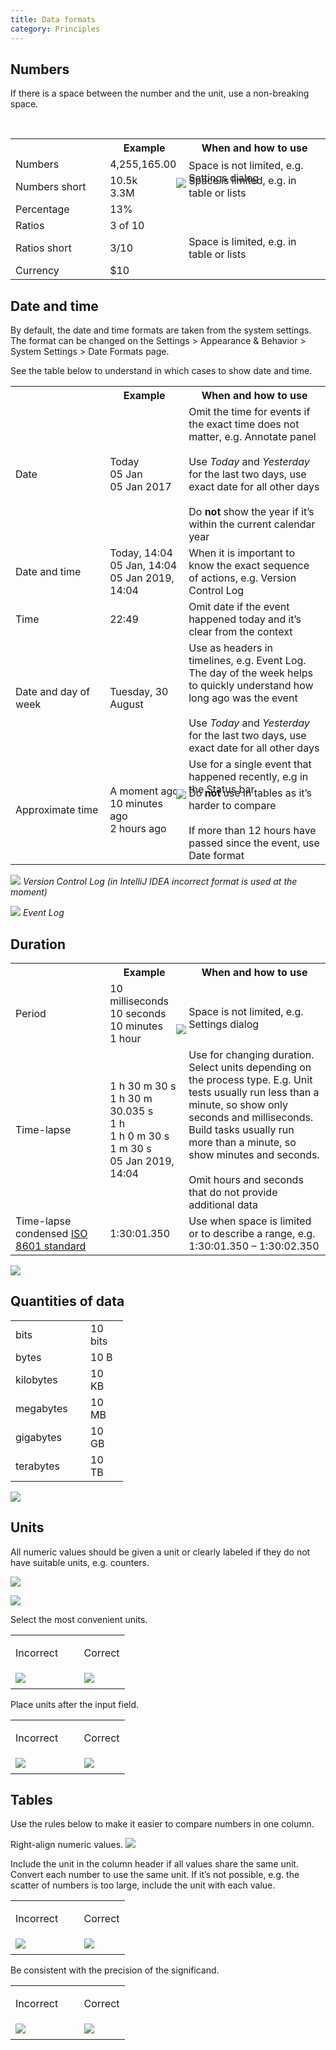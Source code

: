 ```yaml
---
title: Data formats
category: Principles
---
```


## Numbers
<aside class="note sideblock _visible">If there is a space between the number and the unit, use a non-breaking space.</aside>
<p class="noanchor"><br /></p>
<table>
<col width="30%">
<col width="25%">
<th class="table-line"></th>
<th class="table-line"> Example </th>
<th class="table-line"> When and how to use </th>
<tr class="table-line">
    <td>Numbers</td>
    <td>4,255,165.00</td>
    <td>Space is not limited, e.g. Settings dialog
        <p style="margin: -10px 0 -30px -20px"><img src="{{site.baseurl}}/images/data_formats/numbers.png" /></p>
    </td>
</tr>
<tr class="table-line">
    <td>Numbers short</td>
    <td>10.5k<br />
        3.3M
    </td>
    <td>Space is limited, e.g. in table or lists</td>
</tr>
<tr class="table-line">
    <td>Percentage</td>
    <td>13%</td>
    <td></td>
</tr>
<tr class="table-line">
    <td>Ratios</td>
    <td>3 of 10</td>
    <td></td>
</tr>
<tr class="table-line">
    <td>Ratios short</td>
    <td>3/10</td>
    <td>Space is limited, e.g. in table or lists</td>
</tr>
<tr>
    <td>Currency</td>
    <td>$10</td>
    <td></td>
  </tr>
</table>


## Date and time

By default, the date and time formats are taken from the system settings. The format can be changed on the Settings > Appearance & Behavior > System Settings > Date Formats page.

See the table below to understand in which cases to show date and time.

<table>
<col width="30%">
<col width="25%">
<th class="table-line"></th>
<th class="table-line"> Example </th>
<th class="table-line"> When and how to use </th>
<tr class="table-line">
    <td>Date</td>
    <td>Today<br />
        05 Jan<br />
        05 Jan 2017
    </td>
    <td>Omit the time for events if the exact time does not matter, e.g. Annotate panel<br /><br />
        Use <i>Today</i> and <i>Yesterday</i> for the last two days, use exact date for all other days<br /><br /> 
        Do <b>not</b> show the year if it’s within the current calendar year
    </td>
</tr>
<tr class="table-line">
    <td>Date and time</td>
    <td>Today, 14:04<br />
        05 Jan, 14:04<br />
        05 Jan 2019, 14:04
    </td>
    <td>When it is important to know the exact sequence of actions, e.g. Version Control Log</td>
</tr>
<tr class="table-line">
    <td>Time</td>
    <td>22:49</td>
    <td>Omit date if the event happened today and it’s clear from the context</td>
</tr>
<tr class="table-line">
    <td>Date and day of week</td>
    <td>Tuesday, 30 August</td>
    <td>Use as headers in timelines, e.g. Event Log. The day of the week helps to quickly understand how long ago was the event<br /><br />
        Use <i>Today</i> and <i>Yesterday</i> for the last two days, use exact date for all other days 
    </td>
</tr>
<tr>
    <td>Approximate time</td>
   <td>A moment ago<br />
       10 minutes ago<br />
       2 hours ago
    </td>
    <td>Use for a single event that happened recently, e.g in the Status bar
        <p style="margin: -10px 0 -20px -20px"><img src="{{site.baseurl}}/images/data_formats/approximate.png" /></p>
        Do <b>not</b> use in tables as it’s harder to compare<br /><br />
        If more than 12 hours have passed since the event, use Date format
    </td>
</tr>
</table>

![]({{site.baseurl}}/images/data_formats/vcs_log.png)
*Version Control Log (in IntelliJ IDEA incorrect format is used at the moment)*

![]({{site.baseurl}}/images/data_formats/event_log.png)
*Event Log*

## Duration

<table>
<col width="30%">
<col width="25%">
<th class="table-line"></th>
<th class="table-line"> Example </th>
<th class="table-line"> When and how to use </th>
<tr class="table-line">
    <td>Period</td>
    <td>10 milliseconds<br />
        10 seconds<br />
        10 minutes<br />
        1 hour
    </td>
    <td>Space is not limited, e.g. Settings dialog
        <p style="margin: -10px 0 -20px -20px"><img src="{{site.baseurl}}/images/data_formats/period.png" /></p>
    </td>
</tr>
<tr class="table-line">
    <td>Time-lapse</td>
    <td>1 h 30 m 30 s<br />    
        1 h 30 m 30.035 s<br />        
        1 h<br />
        1 h 0 m 30 s<br />
        1 m 30 s<br />
        05 Jan 2019, 14:04
    </td>
    <td>Use for changing duration. Select units depending on the process type. E.g. Unit tests usually run less than a minute, so show only seconds and milliseconds. Build tasks usually run more than a minute, so show minutes and seconds.<br /><br />
        Omit hours and seconds that do not provide additional data
</td>
</tr>
<tr>
    <td>Time-lapse condensed <a href="https://en.wikipedia.org/wiki/ISO_8601">ISO 8601 standard</a></td>
    <td>1:30:01.350</td>
    <td>Use when space is limited or to describe a range, e.g. 1:30:01.350 – 1:30:02.350 </td>
</tr>
</table>


![]({{site.baseurl}}/images/data_formats/run.png)

## Quantities of data

<table>
<col width="120px">
<col width="60px">
<tr class="table-line">
    <td>bits</td>
    <td>10 bits</td>
</tr>
<tr class="table-line">
    <td>bytes</td>
    <td>10 B</td>
</tr>
<tr class="table-line">
    <td>kilobytes</td>
    <td>10 KB</td>
</tr>
<tr class="table-line">
    <td>megabytes</td>
    <td>10 MB</td>
</tr>
<tr class="table-line">
    <td>gigabytes</td>
    <td>10 GB</td>
</tr>
<tr>
    <td>terabytes</td>
    <td>10 TB</td>
</tr>
</table>

![]({{site.baseurl}}/images/data_formats/tree.png)


## Units

All numeric values should be given a unit or clearly labeled if they do not have suitable units, e.g. counters.

![]({{site.baseurl}}/images/data_formats/period.png)

![]({{site.baseurl}}/images/data_formats/no_units.png)

Select the most convenient units.

<table>
<col width="60%">
  <tr class="table-line">
      <td> <p class="label incorrect">Incorrect</p> </td>
      <td> <p class="label correct">Correct</p> </td>
  </tr>
  <tr class="table-line">
      <td> <img src="{{site.baseurl}}/images/data_formats/connection_incorrect.png" style="margin-top: 0px; 
      margin-bottom: 5px;"> </td>
      <td> <img src="{{site.baseurl}}/images/data_formats/connection_correct.png" style="margin-top: 0px; margin-bottom:
       5px;"> </td>
  </tr>
</table>

Place units after the input field.

<table>
<col width="60%">
  <tr class="table-line">
      <td> <p class="label incorrect">Incorrect</p> </td>
      <td> <p class="label correct">Correct</p> </td>
  </tr>
  <tr class="table-line">
      <td> <img src="{{site.baseurl}}/images/data_formats/caret_incorrect.png" style="margin-top: 0px; 
      margin-bottom: 5px;"> </td>
      <td> <img src="{{site.baseurl}}/images/data_formats/caret_correct.png" style="margin-top: 0px; margin-bottom:
       5px;"> </td>
  </tr>
</table>



## Tables

<p class="noanchor">Use the rules below to make it easier to compare numbers in one column.</p>

Right-align numeric values.
![]({{site.baseurl}}/images/data_formats/table.png)

Include the unit in the column header if all values share the same unit. Convert each number to use the same unit. If it’s not possible, e.g. the scatter of numbers is too large, include the unit with each value.

<table>
<col width="60%">
  <tr class="table-line">
      <td> <p class="label incorrect">Incorrect</p> </td>
      <td> <p class="label correct">Correct</p> </td>
  </tr>
  <tr class="table-line">
      <td> <img src="{{site.baseurl}}/images/data_formats/table_units_incorrect.png" style="margin-top: 0px; 
      margin-bottom: 5px;"> </td>
      <td> <img src="{{site.baseurl}}/images/data_formats/table_units_correct.png" style="margin-top: 0px; margin-bottom:
       5px;"> </td>
  </tr>
</table>


Be consistent with the precision of the significand.

<table>
<col width="60%">
  <tr class="table-line">
      <td> <p class="label incorrect">Incorrect</p> </td>
      <td> <p class="label correct">Correct</p> </td>
  </tr>
  <tr class="table-line">
      <td> <img src="{{site.baseurl}}/images/data_formats/precision_incorrect.png" style="margin-top: 0px; 
      margin-bottom: 5px;"> </td>
      <td> <img src="{{site.baseurl}}/images/data_formats/precision_correct.png" style="margin-top: 0px; margin-bottom:
       5px;"> </td>
  </tr>
</table>